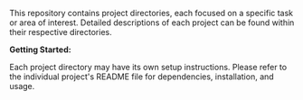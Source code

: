 
This repository contains project directories, each focused on a specific task or area of interest.  Detailed descriptions of each project can be found within their respective directories.


**Getting Started:**

Each project directory may have its own setup instructions. Please refer to the individual project's README file for dependencies, installation, and usage.



